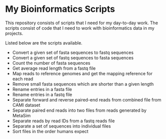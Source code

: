 # My Bioinformatics Scripts
This repository consists of scripts that I need for my day-to-day work. The scripts consist of code that I need to work with bioinformatics data in my projects. 

Listed below are the scripts available.
* Convert a given set of fasta sequences to fastq sequences
* Convert a given set of fastq sequences to fasta sequences
* Count the number of fasta sequences
* Get average read length from a fastq file
* Map reads to reference genomes and get the mapping reference for each read
* Remove small fasta sequences which are shorter than a given length
* Rename entries in a fasta file
* Rename entries in a fastq file
* Separate forward and reverse paired-end reads from combined file from CAMI dataset 
* Separate paired end reads into two files from reads generated by MetaSim
* Separate reads by read IDs from a fastq reads file
* Separate a set of sequences into individual files
* Sort files in the order humans expect
